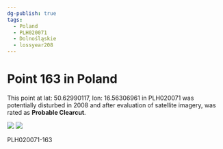 ```yaml
---
dg-publish: true
tags:
  - Poland
  - PLH020071
  - Dolnośląskie
  - lossyear208
---
```


# Point 163 in Poland

This point at lat: 50.62990117, lon: 16.56306961 in PLH020071 was potentially disturbed in 2008 and after evaluation of satellite imagery, was rated as **Probable Clearcut**.

<div class='juxtapose' data-showcredits='false'>
<img src='https://baserow-backend-production20240528124524339000000001.s3.amazonaws.com/user_files/EFAvhkdefLmauxrvbL75F3uxHmPjWPZE_13a92a276860874e11e71476ca72a80130413d66c87c85540b0c7e8381069d38.png' data-label='March 2003' />
<img src='https://baserow-backend-production20240528124524339000000001.s3.amazonaws.com/user_files/JFBp4KGfCl1rSvUk2SVf7S0xh5yJvUQ9_d98e9f18a16ea519191ba787f00b1b54688e48e6d1764ac0cb80f17846b422c5.png' data-label='May 2024' />
</div>

PLH020071-163